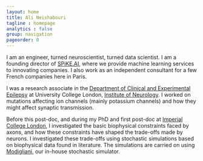```yaml
---
layout: home
title: Ali Neishabouri
tagline : homepage
analytics : false
group: navigation
pageorder: 0
---
```


I am an engineer, turned neuroscientist, turned data scientist. I am a founding
director of [SPiKE.AI](https://www.spike.ai), where we provide machine learning
services to innovating companies. I also work as an independent consultant for a
few French companies here in Paris.

I was a research associate in the [Department of Clinical and Experimental
Epilepsy](https://www.ucl.ac.uk/ion/departments/epilepsy) at University College
London, [Institute of Neurology](https://www.ucl.ac.uk/ion). I worked on
mutations affecting ion channels (mainly potassium channels) and how they might
affect synaptic transmission.

Before this post-doc, and during my PhD and first post-doc at [Imperial College
London](http://www.imperial.ac.uk), I investigated the basic biophysical
constraints faced by axons, and how these constraints have shaped the trade-offs
made by neurons. I investigated these trade-offs using stochastic simulations
based on biophysical data found in literature. The simulations are carried on
using [Modigliani](http://www.modigliani.co.uk), our in-house stochastic
simulator.
